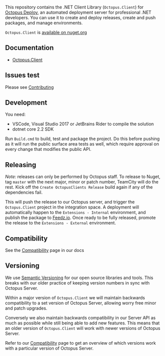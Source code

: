 This repository contains the .NET Client Library (`Octopus.Client`) for [Octopus Deploy](https://octopus.com), an automated deployment server for professional .NET developers. You can use it to create and deploy releases, create and push packages, and manage environments.

`Octopus.Client` is [available on nuget.org](https://www.nuget.org/packages/Octopus.Client)

## Documentation
- [Octopus.Client](https://octopus.com/docs/api-and-integration/octopus.client)

## Issues test
Please see [Contributing](CONTRIBUTING.md)

## Development
You need:
- VSCode, Visual Studio 2017 or JetBrains Rider to compile the solution
- dotnet core 2.2 SDK

Run `Build.cmd` to build, test and package the project. Do this before pushing as it will run the public surface area tests as well,
which require approval on every change that modifies the public API.

## Releasing

_Note:_ releases can only be performed by Octopus staff.
To release to Nuget, tag `master` with the next major, minor or patch number, TeamCity will do the rest. 
Kick off the `Create OctopusClients Release` build again if any of the dependencies fail.

This will push the release to our Octopus server, and trigger the `Octopus.Client` project in the integration space. 
A deployment will automatically happen to the `Extensions - Internal` environment, and publish the package to [Feedz.io](https://f.feedz.io/octopus-deploy/dependencies/nuget).
Once ready to be fully released, promote the release to the `Extensions - External` environment.

## Compatibility
See the [Compatibility](https://octopus.com/docs/api-and-integration/compatibility) page in our docs

## Versioning
We use [Semantic Versioning](http://semver.org/) for our open source libraries and tools. This breaks with our older practice of keeping version numbers in sync with Octopus Server. 

Within a major version of `Octopus.Client` we will maintain backwards compatibility to a set version of Octopus Server, allowing worry free minor and patch upgrades.

Conversely we also maintain backwards compatibility in our Server API as much as possible while still being able to add new features. This means that an older version of `Octopus.Client` will work with newer versions of Octopus Server.

Refer to our [Compatibility](https://octopus.com/docs/api-and-integration/compatibility) page to get an overview of which versions work with a particular version of Octopus Server.
